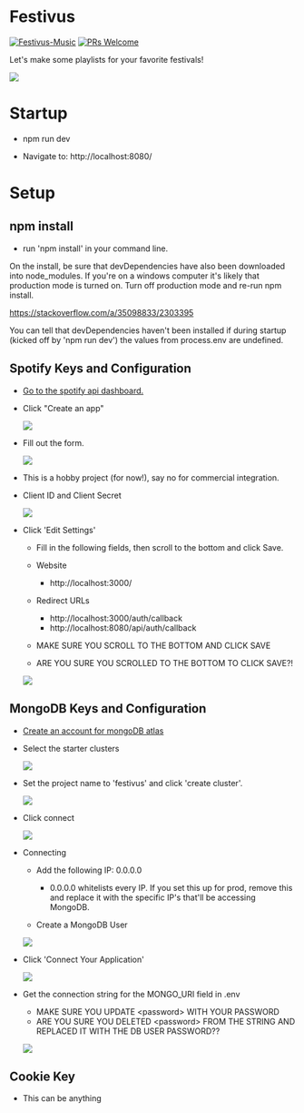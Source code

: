 # Festivus

[![Festivus-Music](https://circleci.com/gh/Festivus-Music/web-app.svg?style=shield)](https://circleci.com/gh/festivus-music/web-app)
[![PRs Welcome](https://img.shields.io/badge/PRs-welcome-brightgreen.svg?style=flat-square)](http://makeapullrequest.com)

Let's make some playlists for your favorite festivals! 

![](https://i.imgur.com/0TAW4Zw.jpg)

# Startup

- npm run dev

- Navigate to: http://localhost:8080/

# Setup

## npm install

- run 'npm install' in your command line.

On the install, be sure that devDependencies have also been downloaded into node_modules. If you're on a windows computer it's likely that production mode is turned on. Turn off production mode and re-run npm install.

https://stackoverflow.com/a/35098833/2303395

You can tell that devDependencies haven't been installed if during startup (kicked off by 'npm run dev') the values from process.env are undefined.

## Spotify Keys and Configuration

- [Go to the spotify api dashboard.](https://developer.spotify.com/dashboard/)
- Click "Create an app"

  ![](https://i.imgur.com/mZuEBd6.png)

- Fill out the form.

  ![](https://i.imgur.com/MXxDN8a.png)

- This is a hobby project (for now!), say no for commercial integration.

- Client ID and Client Secret

  ![](https://i.imgur.com/MCbM9Hf.png)

- Click 'Edit Settings'

  - Fill in the following fields, then scroll to the bottom and click Save.

  - Website

    - http://localhost:3000/

  - Redirect URLs

    - http://localhost:3000/auth/callback
    - http://localhost:8080/api/auth/callback

  - MAKE SURE YOU SCROLL TO THE BOTTOM AND CLICK SAVE

  - ARE YOU SURE YOU SCROLLED TO THE BOTTOM TO CLICK SAVE?!

  ![](https://i.imgur.com/gJMnRTX.png)

## MongoDB Keys and Configuration

- [Create an account for mongoDB atlas](mongodb.com/cloud/atlas)

- Select the starter clusters

  ![](https://i.imgur.com/CWvGsnr.png)

- Set the project name to 'festivus' and click 'create cluster'.

  ![](https://i.imgur.com/oii5sRW.png)

- Click connect

  ![](https://i.imgur.com/8pVcHpf.png)

- Connecting

  - Add the following IP: 0.0.0.0

    - 0.0.0.0 whitelists every IP. If you set this up for prod, remove this and replace it with the specific IP's that'll be accessing MongoDB.

  - Create a MongoDB User

  ![](https://imgur.com/GI6G4k2.png)

- Click 'Connect Your Application'

  ![](https://imgur.com/PbMWrJY.png)

- Get the connection string for the MONGO_URI field in .env

  - MAKE SURE YOU UPDATE \<password> WITH YOUR PASSWORD
  - ARE YOU SURE YOU DELETED \<password> FROM THE STRING AND REPLACED IT WITH THE DB USER PASSWORD??

  ![](https://imgur.com/6hwn039.png)

## Cookie Key

- This can be anything

